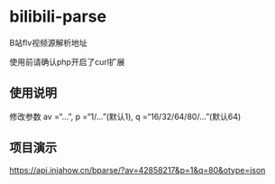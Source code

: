 # bilibili-parse
B站flv视频源解析地址

使用前请确认php开启了curl扩展

## 使用说明
修改参数
av =“...”,
p =“1/...”(默认1),
q =“16/32/64/80/...”(默认64)

## 项目演示
https://api.injahow.cn/bparse/?av=42858217&p=1&q=80&otype=json
